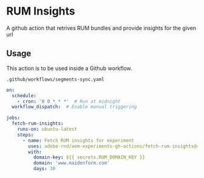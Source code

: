 # RUM Insights

A github action that retrives RUM bundles and provide insights for the given url

## Usage
This action is to be used inside a Github workflow.

`.github/workflows/segments-sync.yaml`
```yaml
on:
  schedule:
    - cron: '0 0 * * *'  # Run at midnight
  workflow_dispatch:  # Enable manual triggering

jobs:
  fetch-rum-insights:
    runs-on: ubuntu-latest
    steps:
      - name: Fetch RUM insights for experiment
        uses: adobe-rnd/aem-experiments-gh-actions/fetch-rum-insights@ruminsights
        with:
          domain-key: ${{ secrets.RUM_DOMAIN_KEY }}
          domain: 'www.maidenform.com'
          days: 30
```
